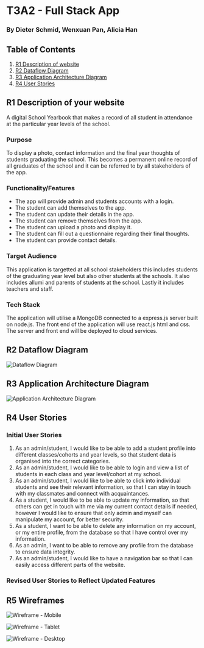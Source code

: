 # T3A2 - Full Stack App
### By Dieter Schmid, Wenxuan Pan, Alicia Han

## Table of Contents

1. [R1 Description of website](#r1-description-of-your-website)
2. [R2 Dataflow Diagram](#r2-dataflow-diagram)
3. [R3 Application Architecture Diagram](#r3-application-architecture-diagram)
4. [R4 User Stories](#r4-user-stories)

## R1 Description of your website

A digital School Yearbook that makes a record of all student in attendance at the particular year levels of the school.

### Purpose

To display a photo, contact information and the final year thoughts of students graduating the school. This becomes a permanent online record of all graduates of the school and it can be referred to by all stakeholders of the app.

### Functionality/Features

- The app will provide admin and students accounts with a login.
- The student can add themselves to the app.
- The student can update their details in the app.
- The student can remove themselves from the app.
- The student can upload a photo and display it.
- The student can fill out a questionnaire regarding their final thoughts.
- The student can provide contact details.

### Target Audience

This application is targetted at all school stakeholders this includes students of the graduating year level but also other students at the schools. It also includes allumi and parents of students at the school. Lastly it includes teachers and staff.

### Tech Stack

The application will utilise a MongoDB connected to a express.js server built on node.js. The front end of the application will use react.js html and css. The server and front end will be deployed to cloud services.

## R2 Dataflow Diagram

![Dataflow Diagram](./Docs/Dataflow%20Diagram.png)

## R3 Application Architecture Diagram

![Application Architecture Diagram](./Docs/Application%20Architecture%20Diagram.png)

## R4 User Stories

### Initial User Stories

1.	As an admin/student, I would like to be able to add a student profile into different classes/cohorts and year levels, so that student data is organised into the correct categories.
2.	As an admin/student, I would like to be able to login and view a list of students in each class and year level/cohort at my school.
3.	As an admin/student, I would like to be able to click into individual students and see their relevant information, so that I can stay in touch with my classmates and connect with acquaintances.
4.	As a student, I would like to be able to update my information, so that others can get in touch with me via my current contact details if needed, however I would like to ensure that only admin and myself can manipulate my account, for better security.
5.	As a student, I want to be able to delete any information on my account, or my entire profile, from the database so that I have control over my information.
6.	As an admin, I want to be able to remove any profile from the database to ensure data integrity.
7.	As an admin/student, I would like to have a navigation bar so that I can easily access different parts of the website.

### Revised User Stories to Reflect Updated Features

## R5 Wireframes

![Wireframe - Mobile](./Docs/Yearbook%20wireframes%20-%20mobile.png)

![Wireframe - Tablet](./Docs/Yearbook%20wireframes%20-%20tablet.png)

![Wireframe - Desktop](./Docs/Yearbook%20wireframes%20-%20desktop.png)

